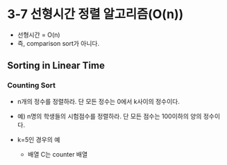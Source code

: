 # 3-7 선형시간 정렬 알고리즘(O(n))

* 선형시간 = O(n)
* 즉, comparison sort가 아니다.

## Sorting in Linear Time

### Counting Sort

* n개의 정수를 정렬하라. 단 모든 정수는 0에서 k사이의 정수이다.

* 예) n명의 학생들의 시험점수를 정렬하라. 단 모든 점수는 100이하의 양의 정수이다.

* k=5인 경우의 예

  * 배열 C는 counter 배열

  ​